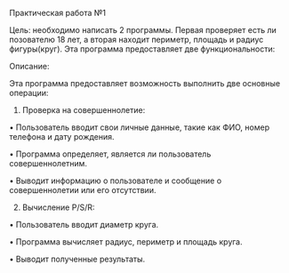 Практическая работа №1

Цель: необходимо написать 2 программы. Первая проверяет есть ли позователю 18 лет, а вторая находит периметр, площадь и радиус фигуры(круг). Эта программа предоставляет две функциональности:

Описание:

Эта программа предоставляет возможность выполнить две основные операции:
1. Проверка на совершеннолетие:

• Пользователь вводит свои личные данные, такие как ФИО, номер телефона и дату рождения.

• Программа определяет, является ли пользователь совершеннолетним.

• Выводит информацию о пользователе и сообщение о совершеннолетии или его отсутствии.

2. Вычисление P/S/R:

• Пользователь вводит диаметр круга.

• Программа вычисляет радиус, периметр и площадь круга.

• Выводит полученные результаты.
